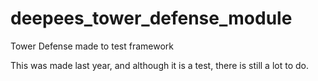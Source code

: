 # deepees_tower_defense_module
Tower Defense made to test framework

This was made last year, and although it is a test, there is still a lot to do.
